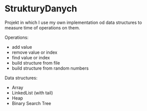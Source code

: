 # StrukturyDanych
Projekt in which I use my own implementation od data structures to measure time of operations on them.

Operations:
- add value
- remove value or index
- find value or index
- build structure from file
- build structure from random numbers

Data structures:
- Array
- LinkedList (with tail)
- Heap
- Binary Search Tree
